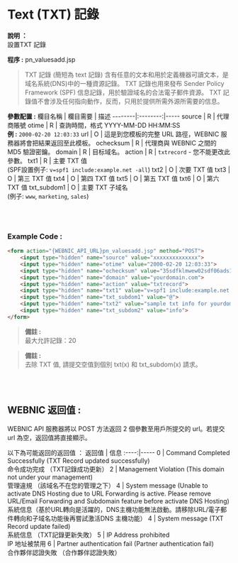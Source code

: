 # Text (TXT) 記錄

**說明 ：**<br>
設置TXT 記錄

**程序 :** pn_valuesadd.jsp

>TXT 記錄 (簡短為 text 記錄) 含有任意的文本和用於定義機器可讀文本，是域名系統(DNS)中的一種資源記錄。 TXT 記錄也用來發布 Sender Policy Framework (SPF) 信息記錄，用於驗證域名的合法電子郵件資源。 TXT 記錄值不會涉及任何指向動作，反而，只用於提供所需外源所需要的信息。

**參數配置 :**
欄目名稱 | 欄目需要 | 描述
--------|:--------:|-----
source | R | 代理商賬號
otime | R | 查詢時間，格式 YYYY-MM-DD HH:MM:SS <br> **例 :** `2000-02-20 12:03:33`
url | O | 這是到您模板的完整 URL 路徑，WEBNIC 服務器將會把結果返回至此模板。
ochecksum | R | 代理商與 WEBNIC 之間的 MD5 驗證密鑰。
domain | R | 目标域名。
action | R | `txtrecord` - 您不能更改此參數。
txt1 | R | 主要 TXT 值 <br> (SPF設置例子: `v=spf1 include:example.net -all`)
txt2 | O | 次要 TXT 值
txt3 | O | 第三 TXT 值
txt4 | O | 第四 TXT 值
txt5 | O | 第五 TXT 值
txt6 | O | 第六 TXT 值
txt_subdom1 | O | 主要 TXT 子域名 <br> (例子: `www`, `marketing`, `sales`)
 
<br><br>

### Example Code :

```HTML
<form action="{WEBNIC_API_URL}pn_valuesadd.jsp" method="POST"> 
    <input type="hidden" name="source" value="xxxxxxxxxxxxxx"> 
    <input type="hidden" name="otime" value="2000-02-20 12:03:33"> 
    <input type="hidden" name="ochecksum" value="35sdfklmwew02sdf06ads1asd3"> 
    <input type="hidden" name="domain" value="yourdomain.com">
    <input type="hidden" name="action" value="txtrecord">
    <input type="hidden" name="txt1" value="v=spf1 include:example.net -all">
    <input type="hidden" name="txt_subdom1" value="@">
    <input type="hidden" name="txt2" value="sample txt info for yourdomain.com">
    <input type="hidden" name="txt_subdom2" value="info">
</form>
```
>**備註 :** <br>
>最大允許記錄：20

>**備註 :** <br>
>去除 TXT 值, 請提交空值到個別 txt(x) 和 txt_subdom(x) 請求。

<br><br>

WEBNIC 返回值 :
------
WEBNIC API 服務器將以 POST 方法返回 2 個參數至用戶所提交的 url。若提交 url 為空，返回值將直接顯示。

以下為可能返回的返回值 ：
返回值 | 信息
:----:|-----
0 | Command Completed Successfully (TXT Record updated successfully) <br> 命令成功完成 （TXT記錄成功更新）
2 | Management Violation (This domain not under your management) <br> 管理違規 （該域名不在您的管理之下）
4 | System message (Unable to activate DNS Hosting due to URL Forwarding is active. Please remove URL/Email Forwarding and Subdomain feature before activate DNS Hosting) <br> 系統信息（基於URL轉向是活躍的，DNS主機功能無法啟動。請移除URL/電子郵件轉向和子域名功能後再嘗試激活DNS 主機功能）
4 | System message (TXT Record update failed) <br> 系統信息 （TXT記錄更新失敗）
5 | IP Address prohibited <br> IP 地址被禁用
6 | Partner authentication fail (Partner authentication fail) <br> 合作夥伴認證失敗 （合作夥伴認證失敗）
